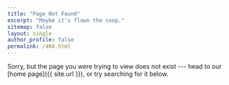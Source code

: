 ```yaml
---
title: "Page Not Found"
excerpt: "Maybe it's flown the coop."
sitemap: false
layout: single
author_profile: false
permalink: /404.html
---
```


Sorry, but the page you were trying to view does not exist --- head to our [home page]({{ site.url }}), or try searching for it below.

<script>
  var GOOG_FIXURL_LANG = 'en';
  var GOOG_FIXURL_SITE = '{{ site.url }}'
</script>
<script src="https://linkhelp.clients.google.com/tbproxy/lh/wm/fixurl.js">
</script>
